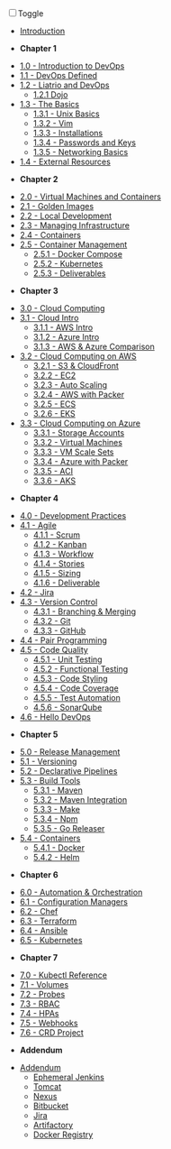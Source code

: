 <!-- docs/_sidebar.md -->

<div id="dark_mode"
  ><i class="fas fa-sun"></i
  ><input type="checkbox" id="dark_mode_switch" name="mode"
  ><label for="dark_mode_switch">Toggle</label
  ><i class="fas fa-moon"></i></div>

- [Introduction](/)
* **Chapter 1**
- [1.0 - Introduction to DevOps](1-introduction/1.0-overview.md)
- [1.1 - DevOps Defined](1-introduction/1.1-devops-defined.md)
- [1.2 - Liatrio and DevOps](1-introduction/1.2-liatrio-and-devops.md)
  - [1.2.1 Dojo](1-introduction/1.2.1-dojo.md)
- [1.3 - The Basics](1-introduction/1.3-basics.md)
  - [1.3.1 - Unix Basics](1-introduction/1.3.1-unix.md)
  - [1.3.2 - Vim](1-introduction/1.3.2-vim.md)
  - [1.3.3 - Installations](1-introduction/1.3.3-installations.md)
  - [1.3.4 - Passwords and Keys](1-introduction/1.3.4-passwords-and-keys.md)
  - [1.3.5 - Networking Basics](1-introduction/1.3.5-networking.md)
- [1.4 - External Resources](1-introduction/1.4-external-resources.md)
* **Chapter 2**
- [2.0 - Virtual Machines and Containers](2-virtual-machines-containers/2.0-overview.md)
- [2.1 - Golden Images](2-virtual-machines-containers/2.1-golden-images.md)
- [2.2 - Local Development](2-virtual-machines-containers/2.2-local-development.md)
- [2.3 - Managing Infrastructure](2-virtual-machines-containers/2.3-managing-infrastructure.md)
- [2.4 - Containers](2-virtual-machines-containers/2.4-containers.md)
- [2.5 - Container Management](2-virtual-machines-containers/2.5-container-management.md)
  - [2.5.1 - Docker Compose](2-virtual-machines-containers/2.5.1-docker-compose.md)
  - [2.5.2 - Kubernetes](2-virtual-machines-containers/2.5.2-kubernetes.md)
  - [2.5.3 - Deliverables](2-virtual-machines-containers/2.5.3-deliverables.md)
* **Chapter 3**
- [3.0 - Cloud Computing](3-cloud-computing/3.0-overview.md)
- [3.1 - Cloud Intro](3-cloud-computing/3.1-cloud.md)
  - [3.1.1 - AWS Intro](3-cloud-computing/3.1.1-aws.md)
  - [3.1.2 - Azure Intro](3-cloud-computing/3.1.2-azure.md)
  - [3.1.3 - AWS & Azure Comparison](3-cloud-computing/3.1.3-azure-vs-aws.md)
- [3.2 - Cloud Computing on AWS](3-cloud-computing/3.2-overview.md)
  - [3.2.1 - S3 & CloudFront](3-cloud-computing/3.2.1-s3-cloudfront.md)
  - [3.2.2 - EC2](3-cloud-computing/3.2.2-ec2.md)
  - [3.2.3 - Auto Scaling](3-cloud-computing/3.2.3-auto-scaling.md)
  - [3.2.4 - AWS with Packer](3-cloud-computing/3.2.4-aws-packer.md)
  - [3.2.5 - ECS](3-cloud-computing/3.2.5-ecs.md)
  - [3.2.6 - EKS](3-cloud-computing/3.2.6-eks.md)
- [3.3 - Cloud Computing on Azure](3-cloud-computing/3.3-overview.md)
  - [3.3.1 - Storage Accounts](3-cloud-computing/3.3.1-storage-accounts.md)
  - [3.3.2 - Virtual Machines](3-cloud-computing/3.3.2-virtual-machines.md)
  - [3.3.3 - VM Scale Sets](3-cloud-computing/3.3.3-vmss.md)
  - [3.3.4 - Azure with Packer](3-cloud-computing/3.3.4-az-packer.md)
  - [3.3.5 - ACI](3-cloud-computing/3.3.5-aci.md)
  - [3.3.6 - AKS](3-cloud-computing/3.3.6-aks.md)
* **Chapter 4**
- [4.0 - Development Practices](4-software-development-practices/4.0-overview.md)
- [4.1 - Agile](4-software-development-practices/4.1-overview.md)
  - [4.1.1 - Scrum](4-software-development-practices/4.1.1-scrum.md)
  - [4.1.2 - Kanban](4-software-development-practices/4.1.2-kanban.md)
  - [4.1.3 - Workflow](4-software-development-practices/4.1.3-workflow.md)
  - [4.1.4 - Stories](4-software-development-practices/4.1.4-stories.md)
  - [4.1.5 - Sizing](4-software-development-practices/4.1.5-sizing.md)
  - [4.1.6 - Deliverable](4-software-development-practices/4.1.6-deliverable.md)
- [4.2 - Jira](4-software-development-practices/4.2-jira.md)
- [4.3 - Version Control](4-software-development-practices/4.3-version-control.md)
  - [4.3.1 - Branching & Merging](4-software-development-practices/4.3.1-branching-merging.md)
  - [4.3.2 - Git](4-software-development-practices/4.3.2-git.md)
  - [4.3.3 - GitHub](4-software-development-practices/4.3.3-github.md)
- [4.4 - Pair Programming](4-software-development-practices/4.4-pairprogramming.md)
- [4.5 - Code Quality](4-software-development-practices/4.5-code-quality.md)
  - [4.5.1 - Unit Testing](4-software-development-practices/4.5.1-unit-testing.md)
  - [4.5.2 - Functional Testing](4-software-development-practices/4.5.2-functional-testing.md)
  - [4.5.3 - Code Styling](4-software-development-practices/4.5.3-code-styling.md)
  - [4.5.4 - Code Coverage](4-software-development-practices/4.5.4-code-coverage.md)
  - [4.5.5 - Test Automation](4-software-development-practices/4.5.5-test-automation.md)
  - [4.5.6 - SonarQube](4-software-development-practices/4.5.6-sonarqube.md)
- [4.6 - Hello DevOps](4-software-development-practices/4.6-hello-devops.md)
* **Chapter 5**
- [5.0 - Release Management](5-release-management/5.0-overview.md)
- [5.1 - Versioning](5-release-management/5.1-versioning.md)
- [5.2 - Declarative Pipelines](5-release-management/5.2-declarative-pipelines.md)
- [5.3 - Build Tools](5-release-management/5.3-build-tools.md)
  - [5.3.1 - Maven](5-release-management/5.3.1-maven.md)
  - [5.3.2 - Maven Integration](5-release-management/5.3.2-maven-integration.md)
  - [5.3.3 - Make](5-release-management/5.3.3-make.md)
  - [5.3.4 - Npm](5-release-management/5.3.4-npm.md)
  - [5.3.5 - Go Releaser](5-release-management/5.3.5-go-releaser.md)
- [5.4 - Containers](5-release-management/5.4-containers.md)
  - [5.4.1 - Docker](5-release-management/5.4.1-docker.md)
  - [5.4.2 - Helm](5-release-management/5.4.2-helm.md)
* **Chapter 6**
- [6.0 - Automation & Orchestration](6-automation-and-orchestration/6.0-overview.md)
- [6.1 - Configuration Managers](6-automation-and-orchestration/6.1-configuration-managers.md)
- [6.2 - Chef](6-automation-and-orchestration/6.2-chef.md)
- [6.3 - Terraform](6-automation-and-orchestration/6.3-terraform)
- [6.4 - Ansible](6-automation-and-orchestration/6.4-ansible.md)
- [6.5 - Kubernetes](6-automation-and-orchestration/6.5-kubernetes.md)
* **Chapter 7**
- [7.0 - Kubectl Reference](7-kubernetes-container-orchestration/7.0-kubectl-ref.md)
- [7.1 - Volumes](7-kubernetes-container-orchestration/7.1-volumes.md)
- [7.2 - Probes](7-kubernetes-container-orchestration/7.2-probes.md)
- [7.3 - RBAC](7-kubernetes-container-orchestration/7.3-rbac.md)
- [7.4 - HPAs](7-kubernetes-container-orchestration/7.4-hpas.md)
- [7.5 - Webhooks](7-kubernetes-container-orchestration/7.5-webhooks.md)
- [7.6 - CRD Project](7-kubernetes-container-orchestration/7.6-crd-project.md)
* **Addendum**
- [Addendum](7-addendum/addendum-overview.md)
  - [Ephemeral Jenkins](7-addendum/ephemeral-jenkins.md)
  - [Tomcat](7-addendum/tomcat.md)
  - [Nexus](7-addendum/nexus.md)
  - [Bitbucket](7-addendum/bitbucket.md)
  - [Jira](7-addendum/jira.md)
  - [Artifactory](7-addendum/artifactory.md)
  - [Docker Registry](7-addendum/docker-registry.md)

